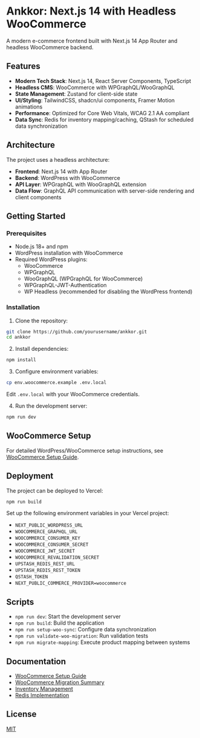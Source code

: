 # Ankkor: Next.js 14 with Headless WooCommerce

A modern e-commerce frontend built with Next.js 14 App Router and headless WooCommerce backend.

## Features

- **Modern Tech Stack**: Next.js 14, React Server Components, TypeScript
- **Headless CMS**: WooCommerce with WPGraphQL/WooGraphQL
- **State Management**: Zustand for client-side state
- **UI/Styling**: TailwindCSS, shadcn/ui components, Framer Motion animations
- **Performance**: Optimized for Core Web Vitals, WCAG 2.1 AA compliant
- **Data Sync**: Redis for inventory mapping/caching, QStash for scheduled data synchronization

## Architecture

The project uses a headless architecture:

- **Frontend**: Next.js 14 with App Router
- **Backend**: WordPress with WooCommerce
- **API Layer**: WPGraphQL with WooGraphQL extension
- **Data Flow**: GraphQL API communication with server-side rendering and client components

## Getting Started

### Prerequisites

- Node.js 18+ and npm
- WordPress installation with WooCommerce
- Required WordPress plugins:
  - WooCommerce
  - WPGraphQL
  - WooGraphQL (WPGraphQL for WooCommerce)
  - WPGraphQL-JWT-Authentication
  - WP Headless (recommended for disabling the WordPress frontend)

### Installation

1. Clone the repository:
```bash
git clone https://github.com/yourusername/ankkor.git
cd ankkor
```

2. Install dependencies:
```bash
npm install
```

3. Configure environment variables:
```bash
cp env.woocommerce.example .env.local
```

Edit `.env.local` with your WooCommerce credentials.

4. Run the development server:
```bash
npm run dev
```

## WooCommerce Setup

For detailed WordPress/WooCommerce setup instructions, see [WooCommerce Setup Guide](docs/woocommerce-setup.md).

## Deployment

The project can be deployed to Vercel:

```bash
npm run build
```

Set up the following environment variables in your Vercel project:

- `NEXT_PUBLIC_WORDPRESS_URL`
- `WOOCOMMERCE_GRAPHQL_URL`
- `WOOCOMMERCE_CONSUMER_KEY`
- `WOOCOMMERCE_CONSUMER_SECRET`
- `WOOCOMMERCE_JWT_SECRET`
- `WOOCOMMERCE_REVALIDATION_SECRET`
- `UPSTASH_REDIS_REST_URL`
- `UPSTASH_REDIS_REST_TOKEN`
- `QSTASH_TOKEN`
- `NEXT_PUBLIC_COMMERCE_PROVIDER=woocommerce`

## Scripts

- `npm run dev`: Start the development server
- `npm run build`: Build the application
- `npm run setup-woo-sync`: Configure data synchronization
- `npm run validate-woo-migration`: Run validation tests
- `npm run migrate-mapping`: Execute product mapping between systems

## Documentation

- [WooCommerce Setup Guide](docs/woocommerce-setup.md)
- [WooCommerce Migration Summary](docs/woocommerce-migration-summary.md)
- [Inventory Management](docs/inventory-management.md)
- [Redis Implementation](docs/redis-implementation.md)

## License

[MIT](LICENSE)
